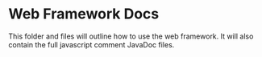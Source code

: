 # Web Framework Docs

This folder and files will outline how to use the web framework. It will also contain the full javascript comment JavaDoc files.